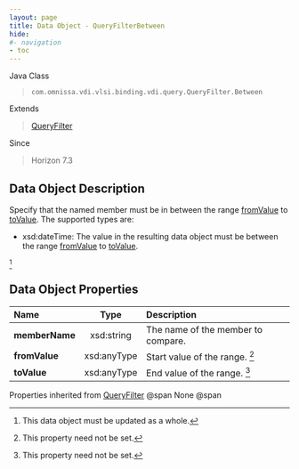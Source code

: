 ```yaml
---
layout: page
title: Data Object - QueryFilterBetween
hide:
#- navigation
- toc
---
```






Java Class
> `com.omnissa.vdi.vlsi.binding.vdi.query.QueryFilter.Between`

Extends
> [QueryFilter](vdi.query.QueryFilter.Filter.md)

Since
> Horizon 7.3


## Data Object Description

Specify that the named member must be in between the range [fromValue](vdi.query.QueryFilter.Between.md#fromValue) to [toValue](vdi.query.QueryFilter.Between.md#toValue). The supported types are:

* xsd:dateTime: The value in the resulting data object must be between the range [fromValue](vdi.query.QueryFilter.Between.md#fromValue) to [toValue](vdi.query.QueryFilter.Between.md#toValue).

 [^167]



## Data Object Properties

 Name | Type | Description
:---|:---:|:---
**memberName**|  xsd:string|  The name of the member to compare.
**fromValue**|  xsd:anyType|  Start value of the range. [^1]
**toValue**|  xsd:anyType|  End value of the range. [^1]
Properties inherited from [QueryFilter](vdi.query.QueryFilter.Filter.md) @span
None @span


 


[^1]: This property need not be set.
[^167]: This data object must be updated as a whole.